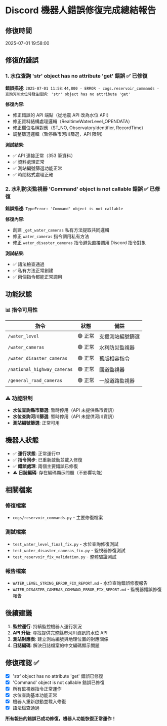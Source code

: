 # Discord 機器人錯誤修復完成總結報告

## 修復時間
2025-07-01 19:58:00

## 修復的錯誤

### 1. 水位查詢 'str' object has no attribute 'get' 錯誤 ✅ 已修復
**錯誤描述**: `2025-07-01 11:58:44,800 - ERROR - cogs.reservoir_commands - 查詢河川水位時發生錯誤: 'str' object has no attribute 'get'`

**修復內容**:
- 修正錯誤的 API 端點（從地震 API 改為水位 API）
- 修正資料結構處理邏輯（RealtimeWaterLevel_OPENDATA）
- 修正欄位名稱對應（ST_NO, ObservatoryIdentifier, RecordTime）
- 調整篩選邏輯（暫停縣市河川篩選，API 限制）

**測試結果**:
- ✅ API 連接正常（353 筆資料）
- ✅ 資料處理正常
- ✅ 測站編號篩選功能正常
- ✅ 時間格式處理正確

### 2. 水利防災監視器 'Command' object is not callable 錯誤 ✅ 已修復
**錯誤描述**: `TypeError: 'Command' object is not callable`

**修復內容**:
- 創建 `_get_water_cameras` 私有方法提取共同邏輯
- 修正 `water_cameras` 指令調用私有方法
- 修正 `water_disaster_cameras` 指令避免直接調用 Discord 指令對象

**測試結果**:
- ✅ 語法檢查通過
- ✅ 私有方法正常創建
- ✅ 兩個指令都能正常調用

## 功能狀態

### 📊 指令可用性
| 指令 | 狀態 | 備註 |
|------|------|------|
| `/water_level` | 🟢 正常 | 支援測站編號篩選 |
| `/water_cameras` | 🟢 正常 | 水利防災監視器 |
| `/water_disaster_cameras` | 🟢 正常 | 舊版相容指令 |
| `/national_highway_cameras` | 🟢 正常 | 國道監視器 |
| `/general_road_cameras` | 🟢 正常 | 一般道路監視器 |

### ⚠️ 功能限制
- **水位查詢縣市篩選**: 暫時停用（API 未提供縣市資訊）
- **水位查詢河川篩選**: 暫時停用（API 未提供河川資訊）
- **測站編號篩選**: 正常可用

## 機器人狀態
- ✅ **運行狀態**: 正常運行中
- ✅ **指令同步**: 已重新啟動並載入修復
- ✅ **錯誤處理**: 兩個主要錯誤已修復
- ⚠️ **日誌編碼**: 存在編碼顯示問題（不影響功能）

## 相關檔案
### 修復檔案
- `cogs/reservoir_commands.py` - 主要修復檔案

### 測試檔案
- `test_water_level_final_fix.py` - 水位查詢修復測試
- `test_water_disaster_cameras_fix.py` - 監視器修復測試
- `test_reservoir_fix_validation.py` - 整體驗證測試

### 報告檔案
- `WATER_LEVEL_STRING_ERROR_FIX_REPORT.md` - 水位查詢錯誤修復報告
- `WATER_DISASTER_CAMERAS_COMMAND_ERROR_FIX_REPORT.md` - 監視器錯誤修復報告

## 後續建議
1. **監控運行**: 持續監控機器人運行狀況
2. **API 升級**: 尋找提供完整縣市河川資訊的水位 API
3. **測站對應表**: 建立測站編號與地理位置的對應關係
4. **日誌編碼**: 解決日誌檔案的中文編碼顯示問題

## 修復確認 ✅
- [x] 'str' object has no attribute 'get' 錯誤已修復
- [x] 'Command' object is not callable 錯誤已修復
- [x] 所有監視器指令正常運作
- [x] 水位查詢基本功能正常
- [x] 機器人重新啟動並載入修復
- [x] 語法檢查通過

**所有報告的錯誤已成功修復，機器人功能恢復正常運作！**
